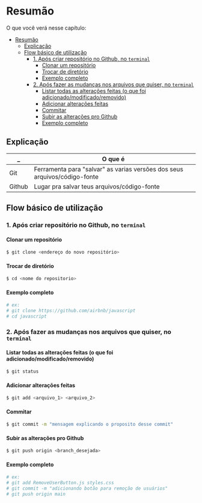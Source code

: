 # Resumão

O que você verá nesse capítulo:

- [Resumão](#resumão)
  - [Explicação](#explicação)
  - [Flow básico de utilização](#flow-básico-de-utilização)
    - [1. Após criar repositório no Github, no `terminal`](#1-após-criar-repositório-no-github-no-terminal)
      - [Clonar um repositório](#clonar-um-repositório)
      - [Trocar de diretório](#trocar-de-diretório)
      - [Exemplo completo](#exemplo-completo)
    - [2. Após fazer as mudanças nos arquivos que quiser, no `terminal`](#2-após-fazer-as-mudanças-nos-arquivos-que-quiser-no-terminal)
      - [Listar todas as alterações feitas (o que foi adicionado/modificado/removido)](#listar-todas-as-alterações-feitas-o-que-foi-adicionadomodificadoremovido)
      - [Adicionar alterações feitas](#adicionar-alterações-feitas)
      - [Commitar](#commitar)
      - [Subir as alterações pro Github](#subir-as-alterações-pro-github)
      - [Exemplo completo](#exemplo-completo-1)

## Explicação

| _ | O que é |
| ---------- | ------- |
| Git | Ferramenta para "salvar" as varias versões dos seus arquivos/código-fonte |
| Github | Lugar pra salvar teus arquivos/código-fonte |


## Flow básico de utilização

### 1. Após criar repositório no Github, no `terminal`

#### Clonar um repositório

```bash
$ git clone <endereço do novo repositório>
```

#### Trocar de diretório

```bash
$ cd <nome do repositorio>
```

#### Exemplo completo

```bash
# ex:
# git clone https://github.com/airbnb/javascript
# cd javascript
```


### 2. Após fazer as mudanças nos arquivos que quiser, no `terminal`

#### Listar todas as alterações feitas (o que foi adicionado/modificado/removido)

```bash
$ git status
```

#### Adicionar alterações feitas

```bash
$ git add <arquivo_1> <arquivo_2>
```

#### Commitar

```bash
$ git commit -m "mensagem explicando o proposito desse commit"
```

#### Subir as alterações pro Github

```bash
$ git push origin <branch_desejada>
```

#### Exemplo completo

```bash
# ex:
# git add RemoveUserButton.js styles.css
# git commit -m "adicionando botão para remoção de usuários"
# git push origin main
```
